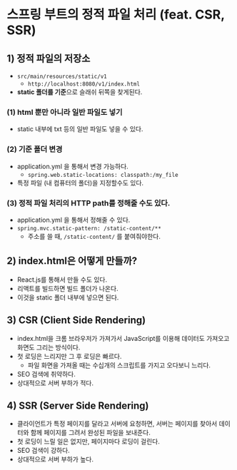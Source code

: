 # 스프링 부트의 정적 파일 처리 (feat. CSR, SSR)
## 1) 정적 파일의 저장소
- `src/main/resources/static/v1`
	- `http://localhost:8080/v1/index.html`
- **static 폴더를 기준**으로 슬래쉬 뒤쪽을 찾게된다.

### (1) html 뿐만 아니라 일반 파일도 넣기
- static 내부에 txt 등의 일반 파일도 넣을 수 있다.

### (2) 기준 폴더 변경
- application.yml 을 통해서 변경 가능하다.
	- `spring.web.static-locations: classpath:/my_file`
- 특정 파일 (내 컴퓨터의 폴더)을 지정할수도 있다.

### (3) 정적 파일 처리의 HTTP path를 정해줄 수도 있다.
- application.yml 을 통해서 정해줄 수 있다.
- `spring.mvc.static-pattern: /static-content/**`
	- 주소를 쓸 때, `/static-content/` 를 붙여줘야한다.

## 2) index.html은 어떻게 만들까?
- React.js를 통해서 만들 수도 있다.
- 리액트를 빌드하면 빌드 폴더가 나온다.
- 이것을 static 폴더 내부에 넣으면 된다.

## 3) CSR (Client Side Rendering)
- index.html을 크롬 브라우저가 가져가서 JavaScript를 이용해 데이터도 가져오고 화면도 그리는 방식이다.
- 첫 로딩은 느리지만 그 후 로딩은 빠르다.
	- 파일 화면을 가져올 때는 수십개의 스크립트를 가지고 오다보니 느리다.
- SEO 검색에 취약하다.
- 상대적으로 서버 부하가 적다.

## 4) SSR (Server Side Rendering)
- 클라이언트가 특정 페이지를 달라고 서버에 요청하면, 서버는 페이지를 찾아서 데이터와 함께 페이지를 그려서 완성된 파일을 보내준다.
- 첫 로딩이 느릴 일은 없지만, 페이지마다 로딩이 걸린다.
- SEO 검색이 강하다.
- 상대적으로 서버 부하가 높다.
